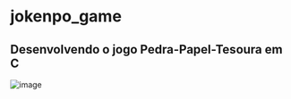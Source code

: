 # jokenpo_game
## Desenvolvendo o jogo Pedra-Papel-Tesoura em C

![image](https://user-images.githubusercontent.com/75373785/113638447-40476100-964d-11eb-906c-1d30198250d5.png)
